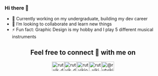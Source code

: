 ### Hi there 👋

- 🔭 Currently working on my undergraduate, building my dev career
- 👯 I’m looking to collaborate and learn new things
- ⚡ Fun fact: Graphic Design is my hobby and I play 5 different musical instruments

<h2 align="center">Feel free to connect 👥 with me on</h2>
<p align="center">  
<a href="https://instagram.com/vlctornunes" target="blank"><img align="center" src="https://cdn.jsdelivr.net/npm/simple-icons@3.0.1/icons/instagram.svg" alt="rutvik_dev.desg" height="30" width="40" /></a><a href="mailto:vn28007@gmail.com" target="blank"><img align="center" src="https://cdn.jsdelivr.net/npm/simple-icons@3.0.1/icons/gmail.svg" alt="rutvik_dev.desg" height="30" width="40" /></a><a href="https://linkedin.com/in/vlctor/" target="blank"><img align="center" src="https://cdn.jsdelivr.net/npm/simple-icons@3.0.1/icons/linkedin.svg" alt="rutvikjoshi" height="30" width="40" /></a><a href="https://www.behance.net/vlctor" target="blank"><img align="center" src="https://cdn.jsdelivr.net/npm/simple-icons@3.0.1/icons/behance.svg" alt="rutvikj" height="30" width="40" /></a><a href="https://medium.com/@victorn" target="blank"><img align="center" src="https://cdn.jsdelivr.net/npm/simple-icons@3.0.1/icons/medium.svg" alt="@rutvikj77" height="30" width="40" /></a>
</p>
